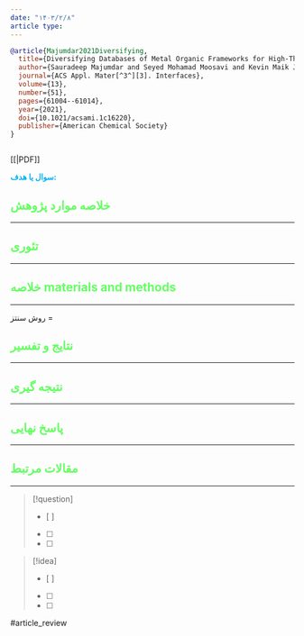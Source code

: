 ```yaml
---
date: "۱۴۰۳/۲/۸"
article type:
---
```


```bibtex
@article{Majumdar2021Diversifying,
  title={Diversifying Databases of Metal Organic Frameworks for High-Throughput Computational Screening},
  author={Sauradeep Majumdar and Seyed Mohamad Moosavi and Kevin Maik Jablonka and Daniele Ongari and Berend Smit},
  journal={ACS Appl. Mater[^3^][3]. Interfaces},
  volume={13},
  number={51},
  pages={61004--61014},
  year={2021},
  doi={10.1021/acsami.1c16220},
  publisher={American Chemical Society}
}



```

[[|PDF]]

**<span style="color:#00b0f0">سوال یا هدف:</span>**



## <span style="color:#64ff61">خلاصه موارد پژوهش</span>
---

## <span style="color:#64ff61">تئوری</span>
---



## <span style="color:#64ff61">خلاصه materials and methods</span>
---

روش سنتز = 



## <span style="color:#64ff61"> نتایج و تفسیر</span>
---



## <span style="color:#64ff61">نتیجه گیری</span>
---



## <span style="color:#64ff61">پاسخ نهایی</span>
---




## <span style="color:#64ff61">مقالات مرتبط</span>
---





> [!question] 
>- [ ] 
>- [ ]  
>- [ ] 


> [!idea] 
> - [ ] 
>- [ ] 
>- [ ] 



#article_review

